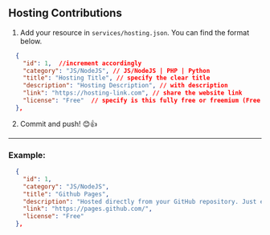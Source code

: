 ## Hosting Contributions

1. Add your resource in `services/hosting.json`. You can find the format below.

```json
  {
    "id": 1,  //increment accordingly
    "category": "JS/NodeJS", // JS/NodeJS | PHP | Python
    "title": "Hosting Title", // specify the clear title
    "description": "Hosting Description", // with description
    "link": "https://hosting-link.com", // share the website link
    "license": "Free"  // specify is this fully free or freemium (Free + Buy as you go) (don't put `Free, Freemium`, it is wrong.)
  },
```

2. Commit and push! 😊👍

<hr>

### Example:

```json
  {
    "id": 1,
    "category": "JS/NodeJS",
    "title": "Github Pages",
    "description": "Hosted directly from your GitHub repository. Just edit, push, and your changes are live.",
    "link": "https://pages.github.com/",
    "license": "Free"
  },
```
